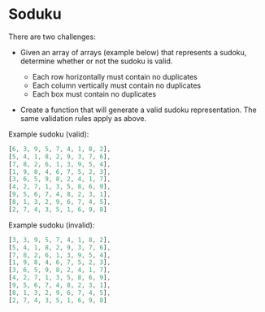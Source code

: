 # Soduku

There are two challenges:

- Given an array of arrays (example below) that represents a sudoku, determine whether or not the sudoku is valid.
  - Each row horizontally must contain no duplicates
  - Each column vertically must contain no duplicates
  - Each box must contain no duplicates

- Create a function that will generate a valid sudoku representation. The same validation rules apply as above.

Example sudoku (valid):
```javascript
[6, 3, 9, 5, 7, 4, 1, 8, 2],
[5, 4, 1, 8, 2, 9, 3, 7, 6],
[7, 8, 2, 6, 1, 3, 9, 5, 4],
[1, 9, 8, 4, 6, 7, 5, 2, 3],
[3, 6, 5, 9, 8, 2, 4, 1, 7],
[4, 2, 7, 1, 3, 5, 8, 6, 9],
[9, 5, 6, 7, 4, 8, 2, 3, 1],
[8, 1, 3, 2, 9, 6, 7, 4, 5],
[2, 7, 4, 3, 5, 1, 6, 9, 8]
```

Example sudoku (invalid):

```javascript
[3, 3, 9, 5, 7, 4, 1, 8, 2],
[5, 4, 1, 8, 2, 9, 3, 7, 6],
[7, 8, 2, 6, 1, 3, 9, 5, 4],
[1, 9, 8, 4, 6, 7, 5, 2, 3],
[3, 6, 5, 9, 8, 2, 4, 1, 7],
[4, 2, 7, 1, 3, 5, 8, 6, 9],
[9, 5, 6, 7, 4, 8, 2, 3, 1],
[8, 1, 3, 2, 9, 6, 7, 4, 5],
[2, 7, 4, 3, 5, 1, 6, 9, 8]
```

